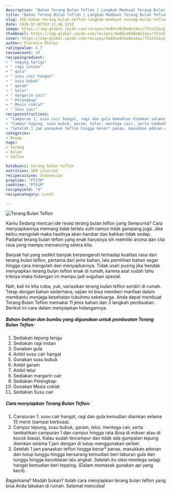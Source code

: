 ```yaml
---
description: "Bahan Terang Bulan Teflon | Langkah Membuat Terang Bulan Teflon Yang Bikin Ngiler"
title: "Bahan Terang Bulan Teflon | Langkah Membuat Terang Bulan Teflon Yang Bikin Ngiler"
slug: 266-bahan-terang-bulan-teflon-langkah-membuat-terang-bulan-teflon-yang-bikin-ngiler
date: 2020-07-07T03:11:46.515Z
image: https://img-global.cpcdn.com/recipes/4e0dce83be0e1dac/751x532cq70/terang-bulan-teflon-foto-resep-utama.jpg
thumbnail: https://img-global.cpcdn.com/recipes/4e0dce83be0e1dac/751x532cq70/terang-bulan-teflon-foto-resep-utama.jpg
cover: https://img-global.cpcdn.com/recipes/4e0dce83be0e1dac/751x532cq70/terang-bulan-teflon-foto-resep-utama.jpg
author: Clarence Phelps
ratingvalue: 4.7
reviewcount: 10
recipeingredient:
- " tepung terigu"
- " ragi instan"
- " gula"
- " susu cair hangat"
- " susu bubuk"
- " garam"
- " telur"
- " margarin cair"
- " Pelengkap"
- " Mesis coklat"
- " Susu cair"
recipeinstructions:
- "Campuran 1: susu cair hangat, ragi dan gula kemudian diamkan selama 15 menit (sampai berbusa)."
- "Campur tepung, susu bubuk, garam, telur, mentega cair, serta tambahkan campuran 1 dan campur hingga rata (bisa di mikser atau di kocok biasa). Kalau sudah tercampur dan tidak ada gumpalan tepung diamkan selama 1 jam dengan di tutup menggunakan serbet."
- "Setelah 1 jam panaskan teflon hingga benar² panas, masukkan adonan dan tutup tunggu hingga bersarang kemudian beri taburan gula dan tunggu hingga kecoklatan lalu angkat. Setelah itu olesi mentega selagi hangat kemudian beri topping. (Dalam memasak gunakan api yang kecil)."
categories:
- Resep
tags:
- terang
- bulan
- teflon

katakunci: terang bulan teflon 
nutrition: 109 calories
recipecuisine: Indonesian
preptime: "PT17M"
cooktime: "PT41M"
recipeyield: "4"
recipecategory: Lunch

---
```



![Terang Bulan Teflon](https://img-global.cpcdn.com/recipes/4e0dce83be0e1dac/751x532cq70/terang-bulan-teflon-foto-resep-utama.jpg)

Kamu Sedang mencari ide resep terang bulan teflon yang Sempurna? Cara menyiapkannya memang tidak terlalu sulit namun tidak gampang juga. Jika keliru mengolah maka hasilnya akan hambar dan bahkan tidak sedap. Padahal terang bulan teflon yang enak harusnya sih memiliki aroma dan cita rasa yang mampu memancing selera kita.



Banyak hal yang sedikit banyak berpengaruh terhadap kualitas rasa dari terang bulan teflon, pertama dari jenis bahan, lalu pemilihan bahan segar hingga cara mengolah dan menyajikannya. Tidak usah pusing jika hendak menyiapkan terang bulan teflon enak di rumah, karena asal sudah tahu triknya maka hidangan ini mampu jadi suguhan spesial.


Nah, kali ini kita coba, yuk, variasikan terang bulan teflon sendiri di rumah. Tetap dengan bahan sederhana, sajian ini bisa memberi manfaat dalam membantu menjaga kesehatan tubuhmu sekeluarga. Anda dapat membuat Terang Bulan Teflon memakai 11 jenis bahan dan 3 langkah pembuatan. Berikut ini cara dalam menyiapkan hidangannya.

<!--inarticleads1-->

##### Bahan-bahan dan bumbu yang digunakan untuk pembuatan Terang Bulan Teflon:

1. Sediakan  tepung terigu
1. Sediakan  ragi instan
1. Gunakan  gula
1. Ambil  susu cair hangat
1. Gunakan  susu bubuk
1. Ambil  garam
1. Ambil  telur
1. Sediakan  margarin cair
1. Sediakan  Pelengkap:
1. Gunakan  Mesis coklat
1. Sediakan  Susu cair




<!--inarticleads2-->

##### Cara menyiapkan Terang Bulan Teflon:

1. Campuran 1: susu cair hangat, ragi dan gula kemudian diamkan selama 15 menit (sampai berbusa).
1. Campur tepung, susu bubuk, garam, telur, mentega cair, serta tambahkan campuran 1 dan campur hingga rata (bisa di mikser atau di kocok biasa). Kalau sudah tercampur dan tidak ada gumpalan tepung diamkan selama 1 jam dengan di tutup menggunakan serbet.
1. Setelah 1 jam panaskan teflon hingga benar² panas, masukkan adonan dan tutup tunggu hingga bersarang kemudian beri taburan gula dan tunggu hingga kecoklatan lalu angkat. Setelah itu olesi mentega selagi hangat kemudian beri topping. (Dalam memasak gunakan api yang kecil).




Bagaimana? Mudah bukan? Itulah cara menyiapkan terang bulan teflon yang bisa Anda lakukan di rumah. Selamat mencoba!
